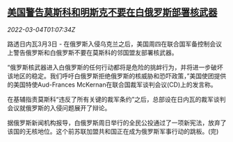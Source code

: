 <!--1646357463000-->
[美国警告莫斯科和明斯克不要在白俄罗斯部署核武器](https://cn.reuters.com/article/usawarning-moscow-minsk-0303-thur-idCNKCS2L1027)
------

<div><i>2022-03-04T01:07:34Z</i></div><p>路透日内瓦3月3日 - 在俄罗斯入侵乌克兰之后，美国周四在联合国军备控制会议上警告俄罗斯和白俄罗斯不要在莫斯科的邻国盟友部署核武器。</p><p>“俄罗斯核武器进入白俄罗斯的任何行动都将是危险的挑衅行为，并将进一步破坏该地区的稳定。我们呼吁白俄罗斯拒绝俄罗斯的核威胁和恐吓政策，”美国使团提供的美国特使Aud-Frances McKernan在联合国裁军谈判会议(CD)上的发言称。</p><p>在基辅指责莫斯科“违反了所有关键的裁军条约”之后，总部设在日内瓦的裁军谈判会议就俄罗斯的入侵问题展开了辩论。</p><p>据俄罗斯新闻机构报导，白俄罗斯周日举行的全民公投通过了一项新宪法，放弃了该国的无核地位。这个前苏联加盟共和国正在成为俄罗斯军事行动的跳板。(完)</p>
